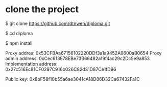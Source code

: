 # clone the project
$ git clone https://github.com/dtnwen/diploma.git

$ cd diploma

$ npm install


Proxy addres:  0x53CFBAa67156102220DDf3a1a9452A9600aB0654
Proxy admin address:  0xCec613E78EBe73B66482a19f4ac29c2Dc5e9a853
Implementation address:  0x27c516Ec81CF0297C916b026C82d31D87Ce1fD96

Public key: 0x8bF58f10b55a6ae3041cA18D86D32Ca67432Fa1C
